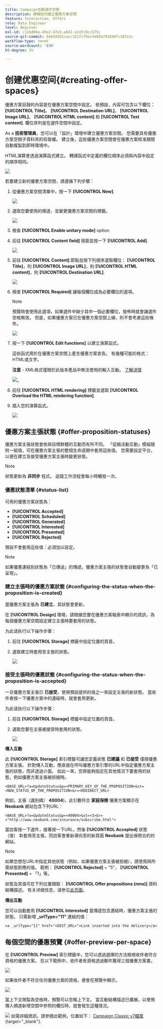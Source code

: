 ```yaml
---
title: Campaign互動選件空間
description: 瞭解如何建立優惠方案空間
feature: Interaction, Offers
role: Data Engineer
level: Beginner
exl-id: c116d86a-d3e2-47e3-a641-e2d7c8cc575c
source-git-commit: 8eb92dd1cacc321fc79ac4480a791690fc18511c
workflow-type: tm+mt
source-wordcount: '838'
ht-degree: 3%

---
```


# 创建优惠空间{#creating-offer-spaces}

優惠方案目錄的內容是在優惠方案空間中設定。 依預設，內容可包含以下欄位： **[!UICONTROL Title]**， **[!UICONTROL Destination URL]**， **[!UICONTROL Image URL]**， **[!UICONTROL HTML content]** 和 **[!UICONTROL Text content]**. 欄位序列是在選件空間中設定。

As a **技術管理員**，您可以在「設計」環境中建立優惠方案空間。 您需要具有優惠方案空間子資料夾的存取權。 建立後，這些優惠方案空間會在優惠方案核准期間自動複製到即時環境中。

HTML演算會透過演算函式建立。 轉譯函式中定義的欄位順序必須與內容中設定的順序相同。

![](assets/offer_space_create_009.png)

若要建立新的優惠方案空間，請遵循下列步驟：

1. 從優惠方案空間清單中，按一下 **[!UICONTROL New]**.

   ![](assets/offer_space_create_001.png)

1. 選取您要使用的頻道，並變更優惠方案空間的標籤。

   ![](assets/offer_space_create_002.png)

1. 檢查 **[!UICONTROL Enable unitary mode]** option

1. 前往 **[!UICONTROL Content field]** 視窗並按一下 **[!UICONTROL Add]**.

   ![](assets/offer_space_create_003.png)

1. 前往 **[!UICONTROL Content]** 節點並按下列順序選取欄位： **[!UICONTROL Title]**，則 **[!UICONTROL Image URL]**，則 **[!UICONTROL HTML content]**，則 **[!UICONTROL Destination URL]**.

   ![](assets/offer_space_create_004.png)

1. 檢查 **[!UICONTROL Required]** 讓每個欄位成為必要欄位的選項。

   >[!NOTE]
   >
   >預覽時會使用此選項，如果選件中缺少其中一個必要欄位，發佈時就會讓選件空格無效。 但是，如果優惠方案已在優惠方案空間上線，則不會考慮這些條件。

   ![](assets/offer_space_create_005.png)

1. 按一下 **[!UICONTROL Edit functions]** 以建立演算函式。

   這些函式用於在優惠方案空間上產生優惠方案宣告。 有幾種可能的格式：HTML或文字。

   **注意** - XML格式僅限於此版本產品中無法使用的輸入互動。 [了解详情](../start/v7-to-v8.md#gs-unavailable-features)

   ![](assets/offer_space_create_006.png)_

1. 前往 **[!UICONTROL HTML rendering]** 標籤並選取 **[!UICONTROL Overload the HTML rendering function]**.
1. 插入您的演算函式。

   ![](assets/offer_space_create_007.png)

## 優惠方案主張狀態 {#offer-proposition-statuses}

優惠方案主張狀態會依與目標群體的互動而有所不同。 「促銷活動互動」模組隨附一組值，可在優惠方案主張的整個生命週期中套用這些值。 您需要設定平台，以便在建立及接受優惠方案主張時變更狀態。

>[!NOTE]
>
>狀態更新為 **非同步** 程式。 追蹤工作流程會每小時觸發一次。

### 優惠狀態清單 {#status-list}

可用的優惠方案狀態為：

* **[!UICONTROL Accepted]**
* **[!UICONTROL Scheduled]**
* **[!UICONTROL Generated]**
* **[!UICONTROL Interested]**
* **[!UICONTROL Presented]**
* **[!UICONTROL Rejected]**

預設不會套用這些值：必須加以設定。

>[!NOTE]
>
>如果優惠連結到狀態為「已傳送」的傳遞，優惠方案主張的狀態會自動變更為「已呈現」。

### 建立主張時的優惠方案狀態 {#configuring-the-status-when-the-proposition-is-created}

當優惠方案主張為 **已建立**，其狀態會更新。

在 **[!UICONTROL Design]** 環境，請根據您要在優惠方案報表中顯示的資訊，為每個優惠方案空間設定建立主張時要套用的狀態。

为此请执行以下操作步骤：

1. 前往 **[!UICONTROL Storage]** 標籤中指定位置的頁首。
1. 選取建立時套用至主張的狀態。

   ![](assets/offer_update_status_001.png)

### 接受主張時的優惠狀態 {#configuring-the-status-when-the-proposition-is-accepted}

一旦優惠方案主張已 **已接受**，使用預設提供的值之一來設定主張的新狀態。 當收件者按一下優惠方案中的連結時，就會套用更新。

为此请执行以下操作步骤：

1. 前往 **[!UICONTROL Storage]** 標籤中指定位置的頁首。
1. 選取您要在主張被接受時套用的狀態。

   ![](assets/offer_update_status_002.png)


**傳入互動**

此 **[!UICONTROL Storage]** 索引標籤可讓您定義狀態 **已建議** 和 **已接受** 僅限優惠方案主張。 針對傳入互動，應直接在呼叫優惠方案引擎的URL中指定優惠方案主張的狀態，而非透過介面。 如此一來，您將能夠指定在其他情況下要套用的狀態，例如優惠方案主張被拒絕時。

```
<BASE_URL>?a=UpdateStatus&p=<PRIMARY_KEY_OF_THE_PROPOSITION>&st=<NEW_STATUS_OF_THE_PROPOSITION>&r=<REDIRECT_URL>
```

例如，主張（識別碼） **40004**)，此引數符合 **家庭保險** 優惠方案顯示在 **Neobank** 網站包含下列URL：

```
<BASE_URL>?a=UpdateStatus&p=<40004>&st=<3>&r=<"http://www.neobank.com/insurance/subscribe.html">
```

當訪客按一下選件，接著按一下URL，然後 **[!UICONTROL Accepted]** 狀態（值） **3**)套用至主張，而訪客會重新導向至的新頁面 **Neobank** 提出保險合約的網站。

>[!NOTE]
>
>如果您想在URL中指定其他狀態（例如，如果優惠方案主張被拒絕），請使用與所需狀態對應的值。 範例： **[!UICONTROL Rejected]** = &quot;5&quot;， **[!UICONTROL Presented]** = 「1」等。
>
>狀態及其值可在下列位置擷取： **[!UICONTROL Offer propositions (nms)]** 資料結構描述。 有关详细信息，请参见[此页面](../dev/create-schema.md)。

**傳出互動**

您可以自動套用 **[!UICONTROL Interested]** 當傳遞包含連結時，優惠方案主張的狀態。 只需新增 **_urlType=&quot;11&quot;** 連結的值：

```
<a _urlType="11" href="<DEST_URL>">Link inserted into the delivery</a>
```

## 每個空間的優惠預覽 {#offer-preview-per-space}

在 **[!UICONTROL Preview]** 索引標籤中，您可以透過選擇的方法檢視收件者符合資格的優惠方案。 在以下範例中，收件者有資格透過郵件獲得三個優惠方案書。

![](assets/offer_space_overview_002.png)

如果收件者不符合任何優惠方案的資格，便會在預覽中顯示。

![](assets/offer_space_overview_001.png)


當上下文限製為空格時，預覽可以忽略上下文。 當互動結構描述已擴展，以使用傳入頻道新增空間中參照的欄位時，就會發生這種情況。

![](../assets/do-not-localize/book.png)  如需詳細資訊，請參閱此範例，位置如下： [Campaign Classic v7檔案](https://experienceleague.adobe.com/docs/campaign-classic/using/managing-offers/advanced-parameters/extension-example.html){target="_blank"}.